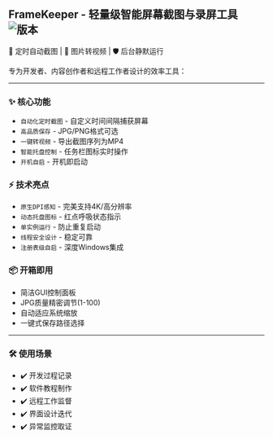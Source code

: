 ## FrameKeeper - 轻量级智能屏幕截图与录屏工具 <img src="https://img.shields.io/badge/version-0.1-blue" alt="版本">

📸 定时自动截图 | 🎥 图片转视频 | 🛡️ 后台静默运行

专为开发者、内容创作者和远程工作者设计的效率工具：

---

### ✨ 核心功能

- `自动化定时截图` - 自定义时间间隔捕获屏幕
- `高品质保存` - JPG/PNG格式可选
- `一键转视频` - 导出截图序列为MP4
- `智能托盘控制` - 任务栏图标实时操作
- `开机自启` - 开机即启动

### ⚡ 技术亮点

- `原生DPI感知` - 完美支持4K/高分辨率
- `动态托盘图标` - 红点呼吸状态指示
- `单实例运行` - 防止重复启动
- `线程安全设计` - 稳定可靠
- `注册表级自启` - 深度Windows集成

### 📦 开箱即用

- 简洁GUI控制面板
- JPG质量精密调节(1-100)
- 自动适应系统缩放
- 一键式保存路径选择

---

### 🛠️ 使用场景

- ✔️ 开发过程记录  
- ✔️ 软件教程制作  
- ✔️ 远程工作监督  
- ✔️ 界面设计迭代  
- ✔️ 异常监控取证  
